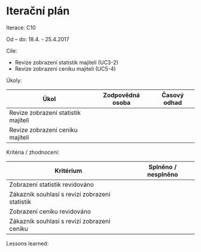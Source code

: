 <h1>Iterační plán</h1>
Iterace:  C10

Od – do: 18.4. - 25.4.2017


Cíle:
- Revize zobrazení statistik majiteli (UC3-2)
- Revize zobrazení ceníku majiteli (UC5-4)

Úkoly:

|Úkol|	Zodpovědná osoba|	Časový odhad|
|---|---|---|
|Revize zobrazení statistik majiteli|||
|Revize zobrazení ceníku majiteli|||


Kritéria / zhodnocení:

|Kritérium	|Splněno / nesplněno|
|---|---|
|Zobrazení statistik revidováno||
|Zákazník souhlasí s revizí zobrazení statistik||
|Zobrazení ceníku revidováno||
|Zákazník souhlasí s revizí zobrazení ceníku||

Lessons learned:
